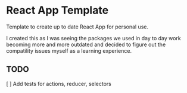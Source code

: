 # React App Template

Template to create up to date React App for personal use.

I created this as I was seeing the packages we used in day to day work becoming more and more outdated and decided to figure out the compatility issues myself as a learning experience.

## TODO

[ ] Add tests for actions, reducer, selectors
